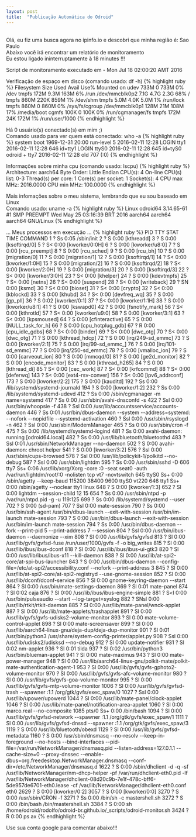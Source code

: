 ```yaml
---
layout: post
title:  "Publicação Automática do Odroid"
---
```

<br />
Olá, eu fiz uma busca agora no ipinfo.io e descobri que minha região é: Sao Paulo  <br />
Abaixo você irá encontrar um relatório de monitoramento <br />
Eu estou ligado ininterruptamente à 18 minutes !!!

Script de monitoramento executado em - Mon Jul 18 02:00:20 AMT 2016 <br />

Verificação de espaço em disco (comando usado: df -h)
{% highlight ruby %}
Filesystem      Size  Used Avail Use% Mounted on
udev            733M     0  733M   0% /dev
tmpfs           172M  9.3M  163M   6% /run
/dev/mmcblk0p2  7.1G  4.7G  2.3G  68% /
tmpfs           860M  220K  859M   1% /dev/shm
tmpfs           5.0M  4.0K  5.0M   1% /run/lock
tmpfs           860M     0  860M   0% /sys/fs/cgroup
/dev/mmcblk0p1  128M   21M  108M  17% /media/boot
cgmfs           100K     0  100K   0% /run/cgmanager/fs
tmpfs           172M   24K  172M   1% /run/user/1000
{% endhighlight %}

Há 0 usuário(s) conectado(s) em mim ;) <br />
Comando usado para ver quem está conectado: who -a
{% highlight ruby %}
           system boot  1969-12-31 20:00
           run-level 5  2016-02-11 12:28
LOGIN      tty1         2016-02-11 12:28               646 id=tty1
LOGIN      ttyS0        2016-02-11 12:28               645 id=tyS0
odroid   + tty7         2016-02-11 12:28  old          707 (:0)
{% endhighlight %}

Informações sobre minha cpu (comando usado: lscpu)
{% highlight ruby %}
Architecture:          aarch64
Byte Order:            Little Endian
CPU(s):                4
On-line CPU(s) list:   0-3
Thread(s) per core:    1
Core(s) per socket:    1
Socket(s):             4
CPU max MHz:           2016.0000
CPU min MHz:           100.0000
{% endhighlight %}

Mais infomações sobre o meu sistema, lembrando que eu sou baseado em Linux <br />
Comando usado: uname -a
{% highlight ruby %}
Linux odroid64 3.14.65-61 #1 SMP PREEMPT Wed May 25 03:16:39 BRT 2016 aarch64 aarch64 aarch64 GNU/Linux
{% endhighlight %}

... Meus processos em execução ...
{% highlight ruby %}
  PID TTY      STAT   TIME COMMAND
    1 ?        Ss     0:05 /sbin/init
    2 ?        S      0:00 [kthreadd]
    3 ?        S      0:00 [ksoftirqd/0]
    5 ?        S<     0:00 [kworker/0:0H]
    6 ?        S      0:00 [kworker/u8:0]
    7 ?        S      0:00 [rcu_preempt]
    8 ?        S      0:00 [rcu_sched]
    9 ?        S      0:00 [rcu_bh]
   10 ?        S      0:00 [migration/0]
   11 ?        S      0:00 [migration/1]
   12 ?        S      0:00 [ksoftirqd/1]
   14 ?        S<     0:00 [kworker/1:0H]
   15 ?        S      0:00 [migration/2]
   16 ?        S      0:00 [ksoftirqd/2]
   18 ?        S<     0:00 [kworker/2:0H]
   19 ?        S      0:00 [migration/3]
   20 ?        S      0:00 [ksoftirqd/3]
   22 ?        S<     0:00 [kworker/3:0H]
   23 ?        S<     0:00 [khelper]
   24 ?        S      0:00 [kdevtmpfs]
   25 ?        S<     0:00 [netns]
   26 ?        S<     0:00 [suspend]
   28 ?        S<     0:00 [writeback]
   29 ?        SN     0:00 [ksmd]
   30 ?        S<     0:00 [bioset]
   31 ?        S<     0:00 [crypto]
   32 ?        S<     0:00 [kblockd]
   33 ?        S      0:00 [khubd]
   34 ?        S<     0:00 [devfreq_wq]
   35 ?        S      0:00 [gp_pll]
   36 ?        S      0:02 [kworker/0:1]
   37 ?        S<     0:00 [kworker/1:1H]
   38 ?        S      0:00 [kworker/u8:1]
   41 ?        S      0:00 [kswapd0]
   42 ?        S      0:00 [fsnotify_mark]
   56 ?        S<     0:00 [kthrotld]
   57 ?        S<     0:00 [kworker/u9:0]
   58 ?        S      0:00 [kworker/3:1]
   63 ?        S<     0:00 [kpsmoused]
   64 ?        S      0:00 [cfinteractive]
   65 ?        S      0:00 [NULL_task_for_h]
   66 ?        S      0:00 [cpu_hotplug_gdb]
   67 ?        R      0:00 [cpu_idle_gdbs]
   68 ?        S<     0:00 [binder]
   69 ?        S<     0:00 [dwc_otg]
   70 ?        S<     0:00 [dwc_otg]
   71 ?        S      0:00 [kthread_hdcp]
   72 ?        S      0:00 [irq/249-sd_emmc]
   73 ?        S      0:00 [kworker/2:1]
   75 ?        S      0:00 [irq/99-sd_emmc_]
   76 ?        S      0:00 [irq/101-sd_emmc]
   77 ?        S      0:00 [irq/250-sd_emmc]
   78 ?        S      0:00 [vmalloc_ion]
   79 ?        S      0:00 [carveout_ion]
   80 ?        S      0:00 [mmcqd/0]
   81 ?        S      0:00 [ge2d_monitor]
   82 ?        S      0:00 [encode_monitor]
   83 ?        S      0:00 [kthread_h265]
   84 ?        S      0:00 [kthread_di]
   85 ?        S<     0:00 [cec_work]
   87 ?        S<     0:00 [krfcommd]
   88 ?        S<     0:00 [deferwq]
  143 ?        S<     0:00 [ext4-rsv-conver]
  156 ?        S<     0:00 [ipv6_addrconf]
  173 ?        S      0:00 [kworker/2:2]
  175 ?        S      0:00 [kauditd]
  192 ?        Ss     0:00 /lib/systemd/systemd-journald
  194 ?        S      0:00 [kworker/1:2]
  232 ?        Ss     0:00 /lib/systemd/systemd-udevd
  412 ?        Ss     0:00 /sbin/cgmanager -m name=systemd
  417 ?        Ss     0:00 /usr/sbin/avahi-dnsconfd -s
  422 ?        Ssl    0:00 /usr/bin/whoopsie -f
  438 ?        Ssl    0:00 /usr/lib/accountsservice/accounts-daemon
  446 ?        Ss     0:01 /usr/bin/dbus-daemon --system --address=systemd: --nofork --nopidfile --systemd-activation
  460 ?        Ssl    0:00 /usr/sbin/rsyslogd -n
  462 ?        Ssl    0:00 /usr/sbin/ModemManager
  465 ?        Ss     0:00 /usr/sbin/cron -f
  475 ?        Ss     0:00 /lib/systemd/systemd-logind
  481 ?        Ss     0:00 avahi-daemon: running [odroid64.local]
  482 ?        Ss     0:00 /usr/lib/bluetooth/bluetoothd
  483 ?        Ssl    0:01 /usr/sbin/NetworkManager --no-daemon
  502 ?        S      0:00 avahi-daemon: chroot helper
  541 ?        S      0:00 [kworker/3:2]
  576 ?        Ssl    0:00 /usr/sbin/cups-browsed
  578 ?        Ssl    0:00 /usr/lib/policykit-1/polkitd --no-debug
  587 ?        Ssl    0:00 /usr/sbin/lightdm
  595 ?        Ss     0:00 /usr/sbin/sshd -D
  606 tty7     Ss+    0:06 /usr/lib/xorg/Xorg -core :0 -seat seat0 -auth /var/run/lightdm/root/:0 -nolisten tcp vt7 -novtswitch
  645 ttyS0    Ss+    0:00 /sbin/agetty --keep-baud 115200 38400 9600 ttyS0 vt220
  646 tty1     Ss+    0:00 /sbin/agetty --noclear tty1 linux
  648 ?        S      0:00 [kworker/1:3]
  652 ?        Sl     0:00 lightdm --session-child 12 15
  654 ?        Ss     0:00 /usr/sbin/ntpd -p /var/run/ntpd.pid -g -u 119:125
  699 ?        Ss     0:00 /lib/systemd/systemd --user
  702 ?        S      0:00 (sd-pam)
  707 ?        Ssl    0:00 mate-session
  790 ?        Ss     0:00 /usr/bin/ssh-agent /usr/bin/dbus-launch --exit-with-session /usr/bin/im-launch mate-session
  793 ?        S      0:00 /usr/bin/dbus-launch --exit-with-session /usr/bin/im-launch mate-session
  794 ?        Ss     0:00 /usr/bin/dbus-daemon --fork --print-pid 5 --print-address 7 --session
  804 ?        Ssl    0:00 /usr/bin/ibus-daemon --daemonize --xim
  808 ?        Sl     0:00 /usr/lib/gvfs/gvfsd
  813 ?        Sl     0:00 /usr/lib/gvfs/gvfsd-fuse /run/user/1000/gvfs -f -o big_writes
  815 ?        Sl     0:00 /usr/lib/ibus/ibus-dconf
  818 ?        Sl     0:00 /usr/lib/ibus/ibus-ui-gtk3
  820 ?        Sl     0:00 /usr/lib/ibus/ibus-x11 --kill-daemon
  838 ?        Sl     0:00 /usr/lib/at-spi2-core/at-spi-bus-launcher
  843 ?        S      0:00 /usr/bin/dbus-daemon --config-file=/etc/at-spi2/accessibility.conf --nofork --print-address 3
  845 ?        Sl     0:00 /usr/lib/at-spi2-core/at-spi2-registryd --use-gnome-session
  852 ?        Sl     0:00 /usr/lib/dconf/dconf-service
  856 ?        Sl     0:00 gnome-keyring-daemon --start
  864 ?        Sl     0:00 /usr/bin/mate-settings-daemon
  869 ?        Sl     0:01 mate-panel
  874 ?        Sl     0:02 caja
  876 ?        Sl     0:00 /usr/lib/ibus/ibus-engine-simple
  881 ?        S<l    0:00 /usr/bin/pulseaudio --start --log-target=syslog
  882 ?        SNsl   0:00 /usr/lib/rtkit/rtkit-daemon
  885 ?        Sl     0:00 /usr/lib/mate-panel/wnck-applet
  887 ?        Sl     0:00 /usr/lib/mate-applets/trashapplet
  891 ?        Sl     0:00 /usr/lib/gvfs/gvfs-udisks2-volume-monitor
  893 ?        Sl     0:00 mate-volume-control-applet
  898 ?        Sl     0:00 mate-screensaver
  899 ?        Sl     0:00 /usr/lib/aarch64-linux-gnu/deja-dup/deja-dup-monitor
  901 ?        Sl     0:01 /usr/bin/python3 /usr/share/system-config-printer/applet.py
  908 ?        Ssl    0:00 /usr/lib/udisks2/udisksd --no-debug
  912 ?        Sl     0:00 update-notifier
  931 ?        Sl     0:02 nm-applet
  936 ?        Sl     0:01 tilda
  937 ?        Sl     0:02 /usr/bin/python3 /usr/bin/blueman-applet
  941 ?        Sl     0:00 mate-maximus
  943 ?        Sl     0:00 mate-power-manager
  948 ?        Sl     0:00 /usr/lib/aarch64-linux-gnu/polkit-mate/polkit-mate-authentication-agent-1
  953 ?        Sl     0:00 /usr/lib/gvfs/gvfs-gphoto2-volume-monitor
  970 ?        Sl     0:00 /usr/lib/gvfs/gvfs-afc-volume-monitor
  980 ?        Sl     0:00 /usr/lib/gvfs/gvfs-goa-volume-monitor
  995 ?        Sl     0:00 /usr/lib/gvfs/gvfs-mtp-volume-monitor
 1006 ?        Sl     0:00 /usr/lib/gvfs/gvfsd-trash --spawner :1.1 /org/gtk/gvfs/exec_spaw/0
 1027 ?        Ssl    0:00 /usr/lib/upower/upowerd
 1044 ?        Sl     0:00 /usr/lib/mate-panel/clock-applet
 1046 ?        Sl     0:00 /usr/lib/mate-panel/notification-area-applet
 1060 ?        Sl     0:00 marco.real --no-composite
 1085 pts/0    Ss+    0:00 /bin/bash
 1094 ?        Sl     0:00 /usr/lib/gvfs/gvfsd-network --spawner :1.1 /org/gtk/gvfs/exec_spaw/1
 1111 ?        Sl     0:00 /usr/lib/gvfs/gvfsd-dnssd --spawner :1.1 /org/gtk/gvfs/exec_spaw/3
 1119 ?        S      0:00 /usr/lib/bluetooth/obexd
 1129 ?        Sl     0:00 /usr/lib/gvfs/gvfsd-metadata
 1160 ?        S      0:00 /usr/sbin/dnsmasq --no-resolv --keep-in-foreground --no-hosts --bind-interfaces --pid-file=/var/run/NetworkManager/dnsmasq.pid --listen-address=127.0.1.1 --cache-size=0 --proxy-dnssec --enable-dbus=org.freedesktop.NetworkManager.dnsmasq --conf-dir=/etc/NetworkManager/dnsmasq.d
 1622 ?        S      0:00 /sbin/dhclient -d -q -sf /usr/lib/NetworkManager/nm-dhcp-helper -pf /var/run/dhclient-eth0.pid -lf /var/lib/NetworkManager/dhclient-08d20c9b-7e1f-478c-bff6-5de957de6701-eth0.lease -cf /var/lib/NetworkManager/dhclient-eth0.conf eth0
 2629 ?        S      0:00 [kworker/0:2]
 3057 ?        S      0:00 [kworker/0:0]
 3270 ?        S      0:00 /usr/sbin/CRON -f
 3271 ?        Ss     0:00 /bin/sh -c mastershell.sh
 3272 ?        S      0:00 /bin/bash /bin/mastershell.sh
 3384 ?        S      0:00 sh /home/odroid/rodolfo/odroid-br.github.io/_scripts/odroid-monitor.sh
 3424 ?        R      0:00 ps ax
{% endhighlight %}

Use sua conta google para comentar abaixo!!!
